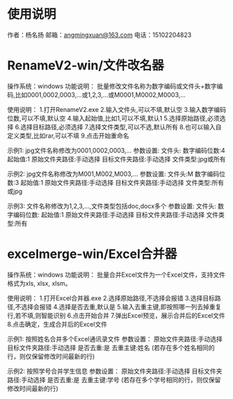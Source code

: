 # 使用说明

作者：杨名扬
邮箱：angmingxuan@163.com
电话：15102204823

# RenameV2-win/文件改名器
操作系统：windows
功能说明：
批量修改文件名称为数字编码或文件头+数字编码,比如0001,0002,0003,...或1,2,3,...或M0001,M0002,M0003,...

使用说明：
1.打开RenameV2.exe
2.输入文件头,可以不填,默认空
3.输入数字编码位数,可以不填,默认空
4.输入起始值,比如1,可以不填,默认1
5.选择原始路径,必须选择
6.选择目标路径,必须选择
7.选择文件类型,可以不选,默认所有
8.也可以输入自定义类型,比如rar,可以不填
9.点击开始重命名

示例1:
jpg文件名称修改为0001,0002,0003,...
参数设置:
文件头:
数字编码位数:4
起始值:1
原始文件夹路径:手动选择
目标文件夹路径:手动选择
文件类型:jpg或所有

示例2:
jpg文件名称修改为M001,M002,M003,...
参数设置:
文件头:M
数字编码位数:3
起始值:1
原始文件夹路径:手动选择
目标文件夹路径:手动选择
文件类型:所有或jpg

示例3:
文件名称修改为1,2,3,...,文件类型包括doc,docx多个
参数设置:
文件头:
数字编码位数:
起始值:1
原始文件夹路径:手动选择
目标文件夹路径:手动选择
文件类型:所有

# excelmerge-win/Excel合并器
操作系统：windows
功能说明：
批量合并Excel文件为一个Excel文件，支持文件格式为xls, xlsx, xlsm。

使用说明：
1.打开Excel合并器.exe
2.选择原始路径,不选择会报错
3.选择目标路径,不选择会报错
4.选择是否去重,默认是
5.输入去重主键,即按照哪一列去掉重复行,若不填,则智能识别
6.点击开始合并
7.弹出Excel预览，展示合并后的Excel文件
8.点击确定，生成合并后的Excel文件

示例1:
按照姓名合并多个Excel通讯录文件
参数设置：
原始文件夹路径:手动选择
目标文件夹路径:手动选择
是否去重:是
去重主键:姓名
(若存在多个姓名相同的行，则仅保留修改时间最新的行)

示例2:
按照学号合并学生信息
参数设置：
原始文件夹路径:手动选择
目标文件夹路径:手动选择
是否去重:是
去重主键:学号
(若存在多个学号相同的行，则仅保留修改时间最新的行)
